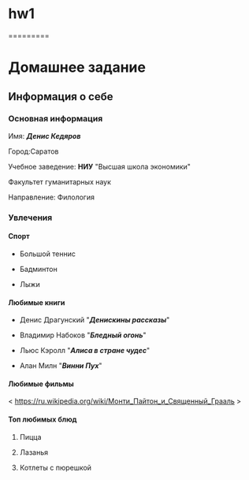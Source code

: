 # hw1
=========

Домашнее задание 
================
Информация о себе
------------------

### Основная информация
Имя: ***Денис Кедяров***

Город:Саратов

Учебное заведение: **НИУ** "Высшая школа экономики"

Факультет гуманитарных наук

Направление: Филология

### Увлечения

#### Спорт

* Большой теннис

* Бадминтон

* Лыжи

#### Любимые книги

* Денис Драгунский "***Денискины рассказы***" 

* Владимир Набоков "***Бледный огонь***"

* Льюс Кэролл "***Алиса в стране чудес***"

* Алан Милн "***Винни Пух***"

#### Любимые фильмы

< https://ru.wikipedia.org/wiki/Монти_Пайтон_и_Священный_Грааль >

#### Топ любимых блюд

1. Пицца 

2. Лазанья

3. Котлеты с пюрешкой 
